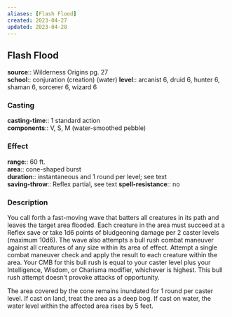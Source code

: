 ```yaml
---
aliases: [Flash Flood]
created: 2023-04-27
updated: 2023-04-28
---
```


## Flash Flood

**source**:: Wilderness Origins pg. 27  
**school**:: conjuration (creation) (water)
**level**:: arcanist 6, druid 6, hunter 6, shaman 6, sorcerer 6, wizard 6

### Casting

**casting-time**:: 1 standard action  
**components**:: V, S, M (water-smoothed pebble)

### Effect

**range**:: 60 ft.  
**area**:: cone-shaped burst  
**duration**:: instantaneous and 1 round per level; see text  
**saving-throw**:: Reflex partial, see text
**spell-resistance**:: no

### Description

You call forth a fast-moving wave that batters all creatures in its path and leaves the target area flooded. Each creature in the area must succeed at a Reflex save or take 1d6 points of bludgeoning damage per 2 caster levels (maximum 10d6). The wave also attempts a bull rush combat maneuver against all creatures of any size within its area of effect. Attempt a single combat maneuver check and apply the result to each creature within the area. Your CMB for this bull rush is equal to your caster level plus your Intelligence, Wisdom, or Charisma modifier, whichever is highest. This bull rush attempt doesn’t provoke attacks of opportunity.  
  
The area covered by the cone remains inundated for 1 round per caster level. If cast on land, treat the area as a deep bog. If cast on water, the water level within the affected area rises by 5 feet.

